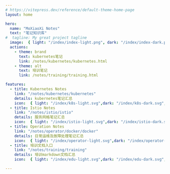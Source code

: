 ```yaml
---
# https://vitepress.dev/reference/default-theme-home-page
layout: home

hero:
  name: "MoXiaoXi Notes"
  text: "笔记知识库"
#  tagline: My great project tagline
  image:  { light: "/index/index-light.png", dark: "/index/index-dark.png",alt: "logo" }
  actions:
    - theme: brand
      text: kubernetes笔记
      link: /notes/kubernetes/kubernetes.html
    - theme: alt
      text: 培训笔记
      link: /notes/training/training.html

features:
  - title: Kubernetes Notes
    link: "/notes/kubernetes/kubernetes"
    details: kubernetes笔记汇总
    icon:  { light: "/index/k8s-light.svg",dark: "/index/k8s-dark.svg",alt: "", width: "", height: "" }
  - title: Istio Notes
    link: "/notes/istio/istio"
    details: 服务网格笔记汇总
    icon:  { light: "/index/istio-light.svg",dark: "/index/istio-dark.svg",alt: "", width: "", height: "" }
  - title: Operation Notes
    link: "/notes/operator/docker/docker"
    details: 日常运维及故障处理笔记汇总
    icon:  { light: "/index/operator-light.svg",dark: "/index/operator-dark.svg",alt: "", width: "", height: "" }
  - title: 培训文档入口
    link: "/notes/training/training"
    details: 培训markdown文档汇总
    icon:  { light: "/index/edu-light.svg",dark: "/index/edu-dark.svg",alt: "", width: "", height: "" }

---
```


